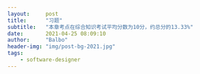 ```yaml
---
layout:     post
title:      "习题"
subtitle:   "本章考点在综合知识考试平均分数为10分，约总分的13.33%"
date:       2021-04-25 08:09:10
author:     "Balbo"
header-img: "img/post-bg-2021.jpg"
tags:
    - software-designer
---
```


